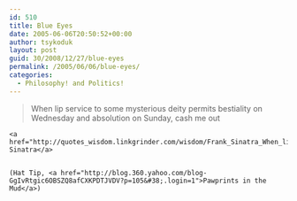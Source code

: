 ```yaml
---
id: 510
title: Blue Eyes
date: 2005-06-06T20:50:52+00:00
author: tsykoduk
layout: post
guid: 30/2008/12/27/blue-eyes
permalink: /2005/06/06/blue-eyes/
categories:
  - Philosophy! and Politics!
---
```

<blockquote>When lip service to some mysterious deity permits bestiality on Wednesday and absolution on Sunday, cash me out</blockquote>

	<a href="http://quotes_wisdom.linkgrinder.com/wisdom/Frank_Sinatra_When_lip_service_to_some_mysterious_deity_permits_bestiality_on_2259_2.html">Frank Sinatra</a>


	(Hat Tip, <a href="http://blog.360.yahoo.com/blog-GgIvRtgic6OBSZQ8afCXKPDTJVDV?p=105&#38;.login=1">Pawprints in the Mud</a>)